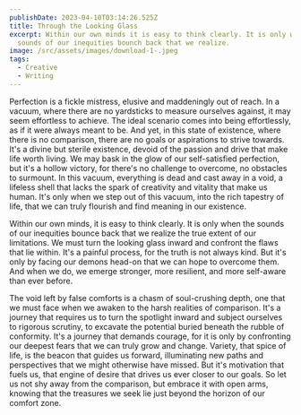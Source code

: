 ```yaml
---
publishDate: 2023-04-10T03:14:26.525Z
title: Through the Looking Glass
excerpt: Within our own minds it is easy to think clearly. It is only when the
  sounds of our inequities bounch back that we realize.
image: /src/assets/images/download-1-.jpeg
tags:
  - Creative
  - Writing
---
```

Perfection is a fickle mistress, elusive and maddeningly out of reach. In a vacuum, where there are no yardsticks to measure ourselves against, it may seem effortless to achieve. The ideal scenario comes into being effortlessly, as if it were always meant to be. And yet, in this state of existence, where there is no comparison, there are no goals or aspirations to strive towards. It's a divine but sterile existence, devoid of the passion and drive that make life worth living. We may bask in the glow of our self-satisfied perfection, but it's a hollow victory, for there's no challenge to overcome, no obstacles to surmount. In this vacuum, everything is dead and cast away in a void, a lifeless shell that lacks the spark of creativity and vitality that make us human. It's only when we step out of this vacuum, into the rich tapestry of life, that we can truly flourish and find meaning in our existence.

Within our own minds, it is easy to think clearly. It is only when the sounds of our inequities bounce back that we realize the true extent of our limitations. We must turn the looking glass inward and confront the flaws that lie within. It's a painful process, for the truth is not always kind. But it's only by facing our demons head-on that we can hope to overcome them. And when we do, we emerge stronger, more resilient, and more self-aware than ever before.

The void left by false comforts is a chasm of soul-crushing depth, one that we must face when we awaken to the harsh realities of comparison. It's a journey that requires us to turn the spotlight inward and subject ourselves to rigorous scrutiny, to excavate the potential buried beneath the rubble of conformity. It's a journey that demands courage, for it is only by confronting our deepest fears that we can truly grow and change. Variety, that spice of life, is the beacon that guides us forward, illuminating new paths and perspectives that we might otherwise have missed. But it's motivation that fuels us, that engine of desire that drives us ever closer to our goals. So let us not shy away from the comparison, but embrace it with open arms, knowing that the treasures we seek lie just beyond the horizon of our comfort zone.